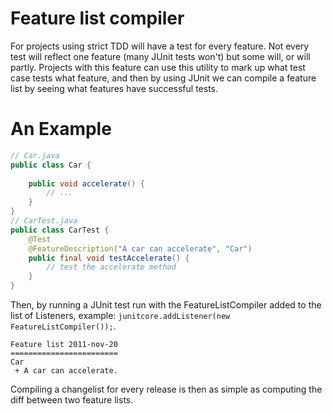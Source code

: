 Feature list compiler
=====================

For projects using strict TDD will have a test for every feature. Not every test will reflect one feature (many JUnit tests won't) but some will, or will partly. Projects with this feature can use this utility to mark up what test case tests what feature, and then by using JUnit we can compile a feature list by seeing what features have successful tests.

An Example
==========

```java
// Car.java
public class Car {
	
	public void accelerate() {
		// ...
	}
}
// CarTest.java
public class CarTest {
	@Test
	@FeatureDescription("A car can accelerate", "Car")
	public final void testAccelerate() {
		// test the accelerate method
	}
}
```

Then, by running a JUnit test run with the FeatureListCompiler added to the list of Listeners, example: `junitcore.addListener(new FeatureListCompiler());`.

```
Feature list 2011-nov-20
========================
Car
 + A car can accelerate.
```

Compiling a changelist for every release is then as simple as computing the diff between two feature lists.